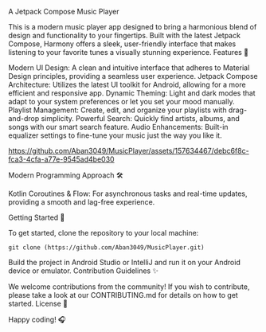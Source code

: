 A Jetpack Compose Music Player

This is a modern music player app designed to bring a harmonious blend of design and functionality to your fingertips. Built with the latest Jetpack Compose, Harmony offers a sleek, user-friendly interface that makes listening to your favorite tunes a visually stunning experience.
Features 🎵

Modern UI Design: A clean and intuitive interface that adheres to Material Design principles, providing a seamless user experience.
Jetpack Compose Architecture: Utilizes the latest UI toolkit for Android, allowing for a more efficient and responsive app.
Dynamic Theming: Light and dark modes that adapt to your system preferences or let you set your mood manually.
Playlist Management: Create, edit, and organize your playlists with drag-and-drop simplicity.
Powerful Search: Quickly find artists, albums, and songs with our smart search feature.
Audio Enhancements: Built-in equalizer settings to fine-tune your music just the way you like it.

https://github.com/Aban3049/MusicPlayer/assets/157634467/debc6f8c-fca3-4cfa-a77e-9545ad4be030


Modern Programming Approach 🛠️

Kotlin Coroutines & Flow: For asynchronous tasks and real-time updates, providing a smooth and lag-free experience.
    
Getting Started 🚀

To get started, clone the repository to your local machine:

    git clone (https://github.com/Aban3049/MusicPlayer.git)

Build the project in Android Studio or IntelliJ and run it on your Android device or emulator.
Contribution Guidelines ✨

We welcome contributions from the community! If you wish to contribute, please take a look at our CONTRIBUTING.md for details on how to get started.
License 📄

Happy coding! 🎧

